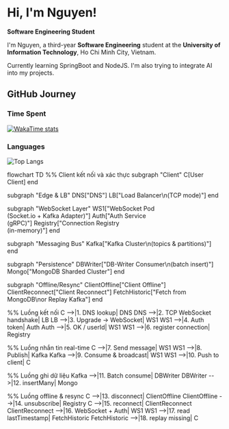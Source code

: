 # Hi, I'm Nguyen!  

**Software Engineering Student**  

I'm Nguyen, a third-year **Software Engineering** student at the **University of Information Technology**, Ho Chi Minh City, Vietnam. 

Currently learning SpringBoot and NodeJS. I'm also trying to integrate AI into my projects.

## GitHub Journey  

### Time Spent  
[![WakaTime stats](https://github-readme-stats.vercel.app/api/wakatime?username=NguyenIsHere&layout=compact)](https://github.com/anuraghazra/github-readme-stats)  

### Languages  
![Top Langs](https://github-readme-stats.vercel.app/api/top-langs/?username=NguyenIsHere&langs_count=20&hide_progress=false&layout=compact)  

flowchart TD
  %% Client kết nối và xác thực
  subgraph "Client"
    C[User Client]
  end

  subgraph "Edge & LB"
    DNS["DNS"]
    LB["Load Balancer\n(TCP mode)"]
  end

  subgraph "WebSocket Layer"
    WS1["WebSocket Pod<br/>(Socket.io + Kafka Adapter)"]
    Auth["Auth Service<br/>(gRPC)"]
    Registry["Connection Registry<br/>(in-memory)"]
  end

  subgraph "Messaging Bus"
    Kafka["Kafka Cluster\n(topics & partitions)"]
  end

  subgraph "Persistence"
    DBWriter["DB-Writer Consumer\n(batch insert)"]
    Mongo["MongoDB Sharded Cluster"]
  end

  subgraph "Offline/Resync"
    ClientOffline["Client Offline"]
    ClientReconnect["Client Reconnect"]
    FetchHistoric["Fetch from MongoDB\nor Replay Kafka"]
  end

  %% Luồng kết nối
  C -->|1. DNS lookup| DNS
  DNS -->|2. TCP WebSocket handshake| LB
  LB -->|3. Upgrade → WebSocket| WS1
  WS1 -->|4. Auth token| Auth
  Auth -->|5. OK / userId| WS1
  WS1 -->|6. register connection| Registry

  %% Luồng nhắn tin real-time
  C -->|7. Send message| WS1
  WS1 -->|8. Publish| Kafka
  Kafka -->|9. Consume & broadcast| WS1
  WS1 -->|10. Push to client| C

  %% Luồng ghi dữ liệu
  Kafka -->|11. Batch consume| DBWriter
  DBWriter -->|12. insertMany| Mongo

  %% Luồng offline & resync
  C -->|13. disconnect| ClientOffline
  ClientOffline -->|14. unsubscribe| Registry
  C -->|15. reconnect| ClientReconnect
  ClientReconnect -->|16. WebSocket + Auth| WS1
  WS1 -->|17. read lastTimestamp| FetchHistoric
  FetchHistoric -->|18. replay missing| C

